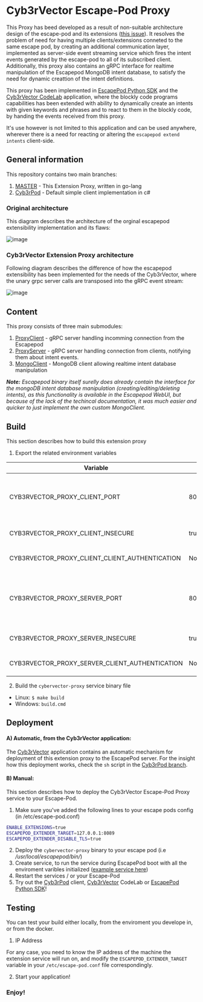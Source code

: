 
# Cyb3rVector Escape-Pod Proxy

This Proxy has beed developed as a result of non-suitable architecture design of the escape-pod and its extensions ([this issue](https://github.com/digital-dream-labs/escape-pod-extension/issues/4)). It resolves the problem of need for having multiple clients/extensions conneted to the same escape pod, by creating an additional communication layer, implemented as server-side event streaming service which fires the intent events generated by the escape-pod to all of its subscribed client.
Additionally, this proxy also contains an gRPC interface for realtime manipulation of the Escapepod MongoDB intent database, to satisfy the need for dynamic creattion of the intent definitions.

This proxy has been implemented in [EscapePod Python SDK](https://github.com/cyb3rdog/escapepod_python_sdk) and the [Cyb3rVector CodeLab](https://cyb3rdog.github.io/Cyb3rVector) application, where the blockly code programs capabilities has been extended with ability to dynamically create an intents with given keywords and phrases and to react to them in the blockly code, by handing the events received from this proxy.

It's use however is not limited to this application and can be used anywhere, wherever there is a need for reacting or altering the `escapepod extend intents` client-side.


## General information 

This repository contains two main branches:
1) [MASTER](https://github.com/cyb3rdog/escape-pod-proxy/tree/master) - This Extension Proxy, written in go-lang
2) [Cyb3rPod](https://github.com/cyb3rdog/escape-pod-proxy/tree/Cyb3rPod) - Default simple client implementation in c#


### Original architecture

This diagram describes the architecture of the orginal escapepod extensibility implementation and its flaws:

![image](https://user-images.githubusercontent.com/12493945/123772149-e9f46200-d8cb-11eb-8cc8-c1388800878e.png)

### Cyb3rVector Extension Proxy architecture

Following diagram describes the difference of how the escapepod extensibility has been implemented for the needs of the Cyb3rVector, where the unary grpc server calls are transposed into the gRPC event stream:

![image](https://user-images.githubusercontent.com/12493945/123773145-bbc35200-d8cc-11eb-9608-cfd045f99bb1.png)


## Content

This proxy consists of three main submodules:

1) [ProxyClient](https://github.com/cyb3rdog/escape-pod-proxy/blob/master/proxy/pkg/proxyclient) - gRPC server handling incomming connection from the Escapepod
2) [ProxyServer](https://github.com/cyb3rdog/escape-pod-proxy/blob/master/proxy/pkg/proxyserver) - gRPC server handling connection from clients, notifying them about intent events.
3) [MongoClient](https://github.com/cyb3rdog/escape-pod-proxy/tree/master/proxy/pkg/mongoclient) - MongoDB client allowing realtime intent database manipulation

***Note:***
*Escapepod binary itself surelly does already contain the interface for the mongoDB intent database manipulation (creating/editing/deleting intents), as this functionality is available in the Escapepod WebUI, but because of the lack of the techincal documentation, it was much easier and quicker to just implement the own custom MongoClient.*


## Build

This section describes how to build this extension proxy

1. Export the related environment variables

|Variable| Value | Description |
|--|--|--|
| CYB3RVECTOR_PROXY_CLIENT_PORT | 8089 | the TCP port the cybervector-proxy connects to escape-pod |
| CYB3RVECTOR_PROXY_CLIENT_INSECURE | true | Insecure TLS-free GRPC communication |
| CYB3RVECTOR_PROXY_CLIENT_CLIENT_AUTHENTICATION | NoClientCert | Insecure TLS-free GRPC communication |
| CYB3RVECTOR_PROXY_SERVER_PORT | 8090 | the TCP port the cybervector-proxy publishes events to clients |
| CYB3RVECTOR_PROXY_SERVER_INSECURE | true | Insecure TLS-free GRPC communication |
| CYB3RVECTOR_PROXY_SERVER_CLIENT_AUTHENTICATION | NoClientCert | Insecure TLS-free GRPC communication |

2. Build the ```cybervector-proxy``` service binary file

- Linux: ```$ make build```
- Windows: ```build.cmd```


## Deployment

#### A) Automatic, from the Cyb3rVector application:

The [Cyb3rVector](https://cyb3rdog.github.io/Cyb3rVector) application contains an automatic mechanism for deployment of this extension proxy to the EscapePod server.
For the insight how this deployment works, check the `sh` script in the [Cyb3rPod branch](https://github.com/cyb3rdog/escape-pod-proxy/tree/Cyb3rPod/Resources).

#### B) Manual:

This section describes how to deploy the Cyb3rVector Escape-Pod Proxy service to your Escape-Pod.

1. Make sure you've added the following lines to your escape pods config (in /etc/escape-pod.conf)

```sh
ENABLE_EXTENSIONS=true
ESCAPEPOD_EXTENDER_TARGET=127.0.0.1:8089
ESCAPEPOD_EXTENDER_DISABLE_TLS=true
```

2. Deploy the ```cybervector-proxy``` binary to your escape pod (i.e */usr/local/escapepod/bin/*)
4. Create service, to run the service during EscapePod boot with all the enviroment varibles initialized ([example service here](https://github.com/cyb3rdog/escape-pod-proxy/blob/Cyb3rPod/Resources/cybervector-proxy.service))
5. Restart the services / or your Escape-Pod
6. Try out the [Cyb3rPod](https://github.com/cyb3rdog/escape-pod-proxy/tree/Cyb3rPod/Resources) client, [Cyb3rVector](https://cyb3rdog.github.io/Cyb3rVector) CodeLab or [EscapePod Python SDK](https://github.com/cyb3rdog/escapepod_python_sdk)!


## Testing

You can test your build either locally, from the enviroment you develope in, or from the docker.

1. IP Address

For any case, you need to know the IP address of the machine the extension service will run on, and 
modify the ```ESCAPEPOD_EXTENDER_TARGET``` variable in your ```/etc/escape-pod.conf``` file correspondingly.

2. Start your application!


### Enjoy!
